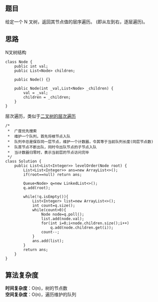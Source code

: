 ## 题目 
给定一个 N 叉树，返回其节点值的层序遍历。 (即从左到右，逐层遍历)。  
## 思路
N叉树结构
```
class Node {
    public int val;
    public List<Node> children;

    public Node() {}

    public Node(int _val,List<Node> _children) {
        val = _val;
        children = _children;
    }
}
```
层次遍历，类似于[二叉树的层次遍历](https://github.com/chaozhiwen/LeetCode-in-Java/tree/master/102.%20Binary%20Tree%20Level%20Order%20Traversal)
```
/*
 *  广度优先搜索
 *  维护一个队列，首先将根节点入队
 *  队列中总是保存同一层节点，维护一个计数器，令其等于当前队列长度(同层节点数)
 *  队首节点不断出队，同时令出队节点的子节点入队
 *  当计数器归零时，表示当前层的节点访问完毕
 */
class Solution {
    public List<List<Integer>> levelOrder(Node root) {
        List<List<Integer>> ans=new ArrayList<>();
        if(root==null) return ans;
        
        Queue<Node> q=new LinkedList<>();
        q.add(root);
        
        while(!q.isEmpty()){
            List<Integer> list=new ArrayList<>();
            int count=q.size();
            while(count>0){
                Node node=q.poll();
                list.add(node.val);
                for(int i=0;i<node.children.size();i++)
                    q.add(node.children.get(i));
                count--;
            }
            ans.add(list);
        }
        return ans;
    }
}
```
## 算法复杂度
**时间复杂度**：O(n)，树的节点数  
**空间复杂度**：O(n)，遍历维护的队列
